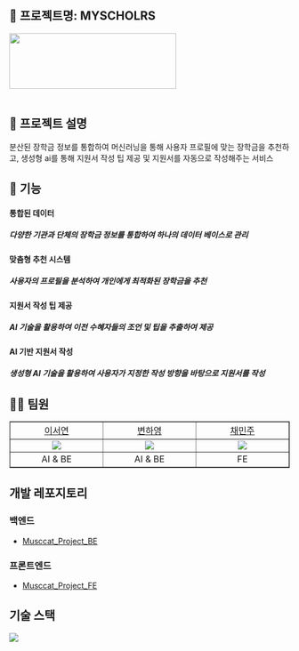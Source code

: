 ## 📍 프로젝트명: MYSCHOLRS

<img src="https://github.com/judymoody59/Musccat_Example/assets/108432112/88a11d1d-c27c-4bef-920d-fdb0b213f21d" width="300" height="100" />
<br>
<br>

## 📒 프로젝트 설명
분산된 장학금 정보를 통합하여 머신러닝을 통해 사용자 프로필에 맞는 장학금을 추천하고, 생성형 ai를 통해 지원서 작성 팁 제공 및 지원서를 자동으로 작성해주는 서비스

## 📑 기능
<h4>통합된 데이터</h3>
<h5>다양한 기관과 단체의 장학금 정보를 통합하여 하나의 데이터 베이스로 관리</h5>

<h4>맞춤형 추천 시스템</h3>
<h5>사용자의 프로필을 분석하여 개인에게 최적화된 장학금을 추천</h5>

<h4>지원서 작성 팁 제공</h3>
<h5>AI 기술을 활용하여 이전 수혜자들의 조언 및 팁을 추출하여 제공</h5>

<h4>AI 기반 지원서 작성</h3>
<h5>생성형 AI 기술을 활용하여 사용자가 지정한 작성 방향을 바탕으로 지원서를 작성</h5>

## 👩‍💻 팀원

<table border="1" cellspacing="0" cellpadding="0" width="90%">
    <tr width="100%">
        <td width="10%" align="center"><a href= "https://github.com/SeoYeomm">이서연</a></td>
        <td width="10%" align="center"><a href= "https://github.com/hayong39">변하영</a></td>
        <td width="10%" align="center"><a href= "https://github.com/judymoody59" width="100px">채민주</a></td>
    </tr>
    <tr width="100%">
        <td width="10%" align="center"><img src = "https://avatars.githubusercontent.com/SeoYeomm"></td>
        <td width="10%" align="center"><img src = "https://avatars.githubusercontent.com/hayong39"/></td>
        <td width="10%" align="center"><img src = "https://avatars.githubusercontent.com/judymoody59"/></td>
    </tr>
    <tr width="100%">
        <td width="10%" align="center">AI & BE</td>
        <td width="10%" align="center">AI & BE</td>
        <td width="10%" align="center">FE</td>
   </tr>
</table>


## 개발 레포지토리

### 백엔드
  - [Musccat_Project_BE](https://github.com/Musccat/Musccat_Project_BE)
### 프론트엔드
  - [Musccat_Project_FE](https://github.com/Musccat/Musccat_Project_FE)



## 기술 스택
<img src="https://img.shields.io/badge/Python-3776AB?style=for-the-badge&logo=Python&logoColor=white">


